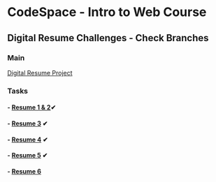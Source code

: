 # CodeSpace - Intro to Web Course

## Digital Resume Challenges - Check Branches

### Main
[Digital Resume Project](https://github.com/lmoramaga/DigitalResume)

### Tasks
#### - [Resume 1 & 2](https://github.com/lmoramaga/ResumeChallenges/tree/Resume-1-%26-2)✔
#### - [Resume 3](https://github.com/lmoramaga/ResumeChallenges/tree/Resume-3) ✔
#### - [Resume 4](https://github.com/lmoramaga/ResumeChallenges/tree/Resume-4) ✔
#### - [Resume 5](https://github.com/lmoramaga/ResumeChallenges/tree/Resume-5) ✔
#### - [Resume 6](https://github.com/lmoramaga/ResumeChallenges/tree/Resume-6)
